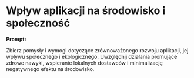 # Wpływ aplikacji na środowisko i społeczność

**Prompt:**  

Zbierz pomysły i wymogi dotyczące zrównoważonego rozwoju aplikacji, jej wpływu społecznego i ekologicznego. Uwzględnij działania promujące zdrowe nawyki, wspieranie lokalnych dostawców i minimalizację negatywnego efektu na środowisko.
